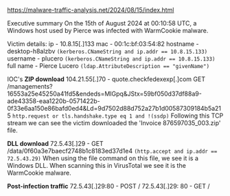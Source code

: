 
https://malware-traffic-analysis.net/2024/08/15/index.html

Executive summary
	On the 15th of August 2024 at 00:10:58 UTC, a Windows host used by Pierce was infected with WarmCookie malware.

Victim details:
	ip - 10.8.15[.]133
	mac - 00:1c:bf:03:54:82
	hostname - desktop-h8alzbv `(kerberos.CNameString and ip.addr == 10.8.15.133)`
	username - plucero                `(kerberos.CNameString and ip.addr == 10.8.15.133)`
	full name -  Pierce Lucero      `(ldap.AttributeDescription == "givenName")` 

IOC's
**ZIP download**
	104.21.55[.]70 - quote.checkfedexexp[.]com GET /managements?16553a25e45250a41fd5&endeds=MIGpq&JStx=59bf050d37df88a9-ade43358-eaa1220b-0571422b-0f33e6aa150e86bafd0ed4&Ld=9d7502d88d752a27b1d00587309184b5a215 `http.request or tls.handshake.type eq 1 and !(ssdp)`
		Following this TCP stream we can see the victim downloaded the 'Invoice 876597035_003.zip' file.
	
**DLL download**
	72.5.43[.]29 - GET /data/0f60a3e7baecf2748b1c8183ed37d1e4 `(http.accept and ip.addr == 72.5.43.29)`
		When using the file command on this file, we see it is a Windows DLL. When scanning this in VirusTotal we see it is the WarmCookie malware.

**Post-infection traffic**
	72.5.43[.]29:80 - POST /
	72.5.43[.]29: 80 - GET / 